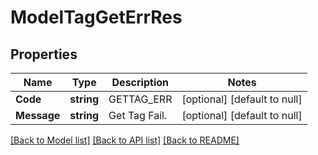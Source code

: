# ModelTagGetErrRes

## Properties
Name | Type | Description | Notes
------------ | ------------- | ------------- | -------------
**Code** | **string** |  GETTAG_ERR | [optional] [default to null]
**Message** | **string** | Get Tag Fail. | [optional] [default to null]

[[Back to Model list]](../README.md#documentation-for-models) [[Back to API list]](../README.md#documentation-for-api-endpoints) [[Back to README]](../README.md)


